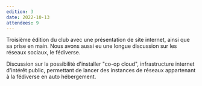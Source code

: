 ```yaml
---
edition: 3
date: 2022-10-13
attendees: 9
---
```


Troisième édition du club avec une présentation de site internet, ainsi que sa prise en main. Nous avons aussi eu une longue discussion sur les réseaux sociaux, le fédiverse.

Discussion sur la possibilité d'installer "co-op cloud", infrastructure internet d'intérêt public, permettant de lancer des instances de réseaux appartenant à la fédiverse en auto hébergement. 
